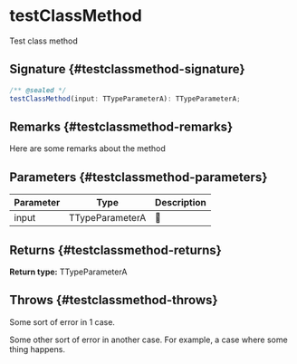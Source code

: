 # testClassMethod

Test class method

## Signature {#testclassmethod-signature}

```typescript
/** @sealed */
testClassMethod(input: TTypeParameterA): TTypeParameterA;
```

## Remarks {#testclassmethod-remarks}

Here are some remarks about the method

## Parameters {#testclassmethod-parameters}

| Parameter | Type            | Description |
| --------- | --------------- | ----------- |
| input     | TTypeParameterA | 📝          |

## Returns {#testclassmethod-returns}

<b>Return type:</b> TTypeParameterA

## Throws {#testclassmethod-throws}

Some sort of error in 1 case.

Some other sort of error in another case. For example, a case where some thing happens.
